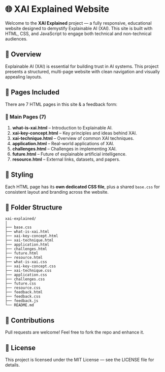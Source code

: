 
# 🌐 XAI Explained Website

Welcome to the **XAI Explained** project — a fully responsive, educational website designed to demystify Explainable AI (XAI). This site is built with HTML, CSS, and JavaScript to engage both technical and non-technical audiences.

## 🧠 Overview

Explainable AI (XAI) is essential for building trust in AI systems. This project presents a structured, multi-page website with clean navigation and visually appealing layouts.

## 📄 Pages Included

There are 7 HTML pages in this site & a feedback form:

### 🔹 Main Pages (7)

1. **what-is-xai.html** – Introduction to Explainable AI.
2. **xai-key-concept.html** – Key principles and ideas behind XAI.
3. **xai-technique.html** – Overview of common XAI techniques.
4. **application.html** – Real-world applications of XAI.
5. **challenges.html** – Challenges in implementing XAI.
6. **future.html** – Future of explainable artificial intelligence.
7. **resource.html** – External links, datasets, and papers.


## 🎨 Styling

Each HTML page has its **own dedicated CSS file**, plus a shared `base.css` for consistent layout and branding across the website.

## 🔧 Folder Structure

```
xai-explained/
│
├── base.css
├── what-is-xai.html
├── xai-key-concept.html
├── xai-technique.html
├── application.html
├── challenges.html
├── future.html
├── resource.html
├── what-is-xai.css
├── xai-key-concept.css
├── xai-technique.css
├── application.css
├── challenges.css
├── future.css
├── resource.css
├── feedback.html
├── feedback.css
├── feedback.js
└── README.md
```

## 🤝 Contributions

Pull requests are welcome! Feel free to fork the repo and enhance it.

## 📢 License

This project is licensed under the MIT License — see the LICENSE file for details.
